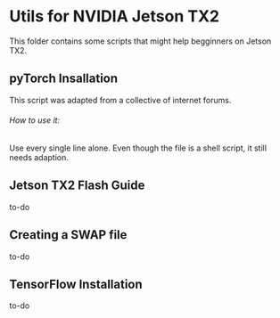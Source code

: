 # Utils for NVIDIA Jetson TX2 #

This folder contains some scripts that might help begginners on Jetson TX2.

## pyTorch Insallation ##
This script was adapted from a collective of internet forums.

###### How to use it: ######
Use every single line alone. Even though the file is a shell script, it still needs adaption.

## Jetson TX2 Flash Guide ##
to-do

## Creating a SWAP file ##
to-do

## TensorFlow Installation ##
to-do
